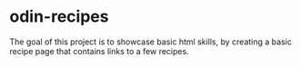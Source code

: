 # odin-recipes

The goal of this project is to showcase basic html skills, by creating a basic recipe page that contains links to a few recipes. 